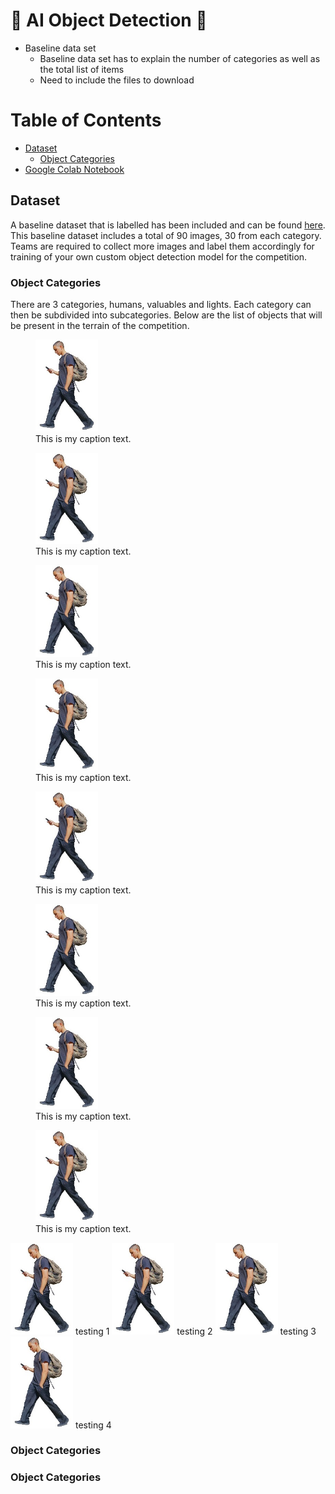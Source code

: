 # :robot: AI Object Detection :robot:
* Baseline data set
    * Baseline data set has to explain the number of categories as well as the total list of items
    * Need to include the files to download 


# Table of Contents
* [Dataset](#chapter1)
    * [Object Categories](#chapter1.1)
* [Google Colab Notebook](custom-yolov5-object-detection.ipynb)


## Dataset <a id="chapter1"></a>

A baseline dataset that is labelled has been included and can be found [here](/data). This baseline dataset includes a total of 90 images, 30 from each category. Teams are required to collect more images and label them accordingly for training of your own custom object detection model for the competition. 

### Object Categories <a id="chapter1.1"></a>

There are 3 categories, humans, valuables and lights. Each category can then be subdivided into subcategories. Below are the list of objects that will be present in the terrain of the competition. 

<p float="middle">
  <figure>
    <img src="/data/images/human1.jpg" width="100" />
    <figcaption>This is my caption text.</figcaption>
  </figure>
  <figure>
    <img src="/data/images/human1.jpg" width="100" />
    <figcaption>This is my caption text.</figcaption>
  </figure>
  <figure>
    <img src="/data/images/human1.jpg" width="100" />
    <figcaption>This is my caption text.</figcaption>
  </figure>
  <figure>
    <img src="/data/images/human1.jpg" width="100" />
    <figcaption>This is my caption text.</figcaption>
  </figure>
</p>

<p float="middle">
  <figure>
    <img src="/data/images/human1.jpg" width="100" />
    <figcaption>This is my caption text.</figcaption>
  </figure>
  <figure>
    <img src="/data/images/human1.jpg" width="100" />
    <figcaption>This is my caption text.</figcaption>
  </figure>
  <figure>
    <img src="/data/images/human1.jpg" width="100" />
    <figcaption>This is my caption text.</figcaption>
  </figure>
  <figure>
    <img src="/data/images/human1.jpg" width="100" />
    <figcaption>This is my caption text.</figcaption>
  </figure>
</p>

<p float="middle">
  <img src="/data/images/human1.jpg" width="100" />
  testing 1
  <img src="/data/images/human1.jpg" width="100" />
  testing 2
  <img src="/data/images/human1.jpg" width="100" />
  testing 3
  <img src="/data/images/human1.jpg" width="100" />
  testing 4
</p>


### Object Categories <a id="chapter1.1"></a>

### Object Categories <a id="chapter1.1"></a>




